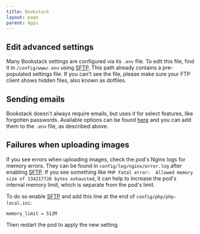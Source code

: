 ```yaml
---
title: Bookstack
layout: page
parent: Apps
---
```


## Edit advanced settings
Many Bookstack settings are configured via its `.env` file. To edit this file, find it in `/config/www/.env` using [SFTP](/faq/#accessing-pod-files-using-sftp). This path already contains a pre-populated settings file. If you can't see the file, please make sure your FTP client shows hidden files, also known as dotfiles.

## Sending emails
Bookstack doesn't always require emails, but uses it for select features, like forgotten passwords. Available options can be found [here](https://www.bookstackapp.com/docs/admin/email-webhooks/) and you can add them to the `.env` file, as described above.

## Failures when uploading images
If you see errors when uploading images, check the pod's Nginx logs for memory errors. They can be found in `config/log/nginx/error.log` after enabling [SFTP](/faq/#accessing-pod-files-using-sftp). If you see something like `PHP Fatal error:  Allowed memory size of 134217728 bytes exhausted`, it can help to increase the pod's internal memory limit, which is separate from the pod's limit.

To do so enable [SFTP](/faq/#accessing-pod-files-using-sftp) and add this line at the end of `config/php/php-local.ini`:

```
memory_limit = 512M
```

Then restart the pod to apply the new setting.